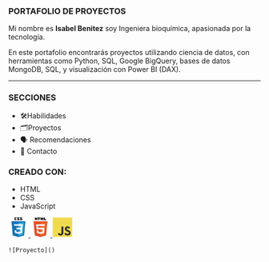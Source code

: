 ### PORTAFOLIO DE PROYECTOS
Mi nombre es **Isabel Benitez** soy Ingeniera bioquímica, apasionada por la tecnología.

En este portafolio encontrarás proyectos utilizando ciencia de datos, con herramientas como Python, SQL, Google BigQuery, bases de datos MongoDB, SQL, y visualización con Power BI (DAX).

__________
### SECCIONES
- 🛠️Habilidades
- 🗂️Proyectos
- 🗣️ Recomendaciones
- 📧 Contacto
### CREADO CON:
- HTML
- CSS
- JavaScript


<a href="https://www.w3schools.com/css/" target="_blank"> <img src="https://raw.githubusercontent.com/devicons/devicon/master/icons/css3/css3-original-wordmark.svg" alt="css3" width="40" height="40"/> </a>
    <a href="https://www.w3.org/html/" target="_blank"> <img src="https://raw.githubusercontent.com/devicons/devicon/master/icons/html5/html5-original-wordmark.svg" alt="html5" width="40" height="40"/> </a>
    <a href="https://developer.mozilla.org/en-US/docs/Web/JavaScript" target="_blank"> <img src="https://raw.githubusercontent.com/devicons/devicon/master/icons/javascript/javascript-original.svg" alt="javascript" width="40" height="40"/> </a>
    
    ![Proyecto]()
    